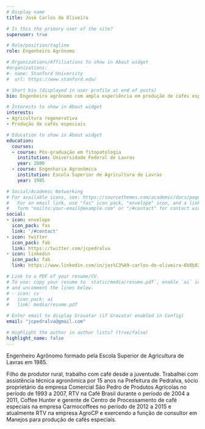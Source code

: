 ```yaml
---
# Display name
title: José Carlos de Oliveira

# Is this the primary user of the site?
superuser: true

# Role/position/tagline
role: Engenheiro Agrônomo

# Organizations/Affiliations to show in About widget
#organizations:
#- name: Stanford University
#  url: https://www.stanford.edu/

# Short bio (displayed in user profile at end of posts)
bio: Engenheiro agrônomo com ampla experiência em produção de cafés especiais

# Interests to show in About widget
interests:
- Agricultura regenerativa
- Produção de cafés especiais

# Education to show in About widget
education:
  courses:
  - course: Pós-graduação em fitopatologia
    institution: Universidade Federal de Lavras
    year: 2000
  - course: Engenharia Agronômica
    institution: Escola Superior de Agricultura de Lavras
    year: 1985

# Social/Academic Networking
# For available icons, see: https://sourcethemes.com/academic/docs/page-builder/#icons
#   For an email link, use "fas" icon pack, "envelope" icon, and a link in the
#   form "mailto:your-email@example.com" or "/#contact" for contact widget.
social:
- icon: envelope
  icon_pack: fas
  link: '/#contact'
- icon: twitter
  icon_pack: fab
  link: https://twitter.com/jcpedralva
- icon: linkedin
  icon_pack: fab
  link: https://www.linkedin.com/in/jos%C3%A9-carlos-de-oliveira-6b8b8258/

# Link to a PDF of your resume/CV.
# To use: copy your resume to `static/media/resume.pdf`, enable `ai` icons in `params.toml`, 
# and uncomment the lines below.
# - icon: cv
#   icon_pack: ai
#   link: media/resume.pdf

# Enter email to display Gravatar (if Gravatar enabled in Config)
email: "jcpedralva@gmail.com"

# Highlight the author in author lists? (true/false)
highlight_name: false
---
```


Engenheiro Agrônomo formado pela Escola Superior de Agricultura de Lavras em 1985. 

Filho de produtor rural, trabalho com café desde a juventude. Trabalhei com assistência técnica agronômica por 15 anos na Prefeitura de Pedralva, sócio proprietário da empresa Comercial São Pedro de Produtos Agrícolas no período de 1993 a 2007, RTV na Café Brasil durante o período de 2004 a 2011, Coffee Hunter e  gerente de Centro de Processamento de café especiais na empresa Carmocoffees no período de 2012 a 2015 e atualmente RTV na empresa AgroCP e exercendo a função de consultor em Manejos para produção de cafés especiais. 